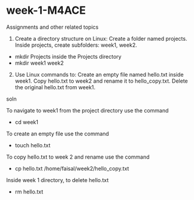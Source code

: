 # week-1-M4ACE
Assignments and other related topics


1) Create a directory structure on Linux:
Create a folder named projects.
Inside projects, create subfolders: week1, week2.

- mkdir Projects
inside the Projects directory
- mkdir week1 week2


2) Use Linux commands to:
Create an empty file named hello.txt inside week1.
Copy hello.txt to week2 and rename it to hello_copy.txt.
Delete the original hello.txt from week1.


soln

To navigate to week1 from the project directory use the command
- cd week1 


To create an empty file use the command
- touch hello.txt


To copy hello.txt to week 2 and rename use the command


- cp hello.txt /home/faisal/week2/hello_copy.txt


Inside week 1 directory, to delete hello.txt

- rm hello.txt

